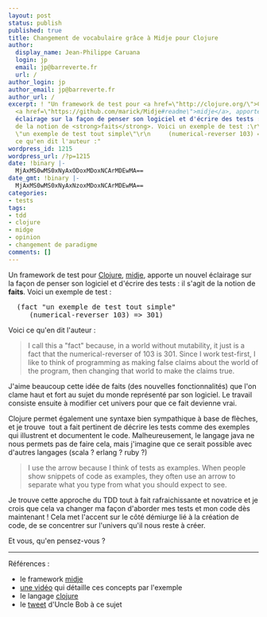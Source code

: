 ```yaml
---
layout: post
status: publish
published: true
title: Changement de vocabulaire grâce à Midje pour Clojure
author:
  display_name: Jean-Philippe Caruana
  login: jp
  email: jp@barreverte.fr
  url: /
author_login: jp
author_email: jp@barreverte.fr
author_url: /
excerpt: ! "Un framework de test pour <a href=\"http://clojure.org/\">Clojure</a>,
  <a href=\"https://github.com/marick/Midje#readme\">midje</a>, apporte un nouvel
  éclairage sur la façon de penser son logiciel et d'écrire des tests : il s'agit
  de la notion de <strong>faits</strong>. Voici un exemple de test :\r\n<pre>  (fact
  \"un exemple de test tout simple\"\r\n     (numerical-reverser 103) =&gt; 301)</pre>\r\nVoici
  ce qu'en dit l'auteur :"
wordpress_id: 1215
wordpress_url: /?p=1215
date: !binary |-
  MjAxMS0wMS0xNyAxODoxMDoxNCArMDEwMA==
date_gmt: !binary |-
  MjAxMS0wMS0xNyAxNzoxMDoxNCArMDEwMA==
categories:
- tests
tags:
- tdd
- clojure
- midge
- opinion
- changement de paradigme
comments: []
---
```

<p>Un framework de test pour <a href="http://clojure.org/">Clojure</a>, <a href="https://github.com/marick/Midje#readme">midje</a>, apporte un nouvel éclairage sur la façon de penser son logiciel et d'écrire des tests : il s'agit de la notion de <strong>faits</strong>. Voici un exemple de test :</p>
<pre>  (fact "un exemple de test tout simple"
     (numerical-reverser 103) =&gt; 301)</pre>
<p>Voici ce qu'en dit l'auteur :<a id="more"></a><a id="more-1215"></a></p>
<blockquote><p>I call this a "fact" because, in a world without mutability, it just is a fact that the numerical-reverser of 103 is 301. Since I work test-first, I like to think of programming as making false claims about the world of the program, then changing that world to make the claims true.</p></blockquote>
<p>J'aime beaucoup cette idée de faits (des nouvelles fonctionnalités) que l'on clame haut et fort au sujet du monde représenté par son logiciel. Le travail consiste ensuite à modifier cet univers pour que ce fait devienne vrai.</p>
<p>Clojure permet également une syntaxe bien sympathique à base de flèches, et je trouve  tout a fait pertinent de décrire les tests comme des exemples qui illustrent et documentent le code. Malheureusement, le langage java ne nous permets pas de faire cela, mais j'imagine que ce serait possible avec d'autres langages (scala ? erlang ? ruby ?)</p>
<blockquote><p>I use the arrow because I think of tests as examples. When people show snippets of code as examples, they often use an arrow to separate what you type from what you should expect to see.</p></blockquote>
<p>Je trouve cette approche du TDD tout à fait rafraichissante et novatrice et je crois que cela va changer ma façon d'aborder mes tests et mon code dès maintenant ! Cela met l'accent sur le côté démiurge lié à la création de code, de se concentrer sur l'univers qu'il nous reste à créer.</p>
<p>Et vous, qu'en pensez-vous ?<br />
<!--more--></p>
<hr />Références :</p>
<ul>
<li>le framework <a href="https://github.com/marick/Midje">midje</a></li>
<li><a href="http://youtu.be/a7YtkcIiLGI">une vidéo</a> qui détaille ces concepts par l'exemple</li>
<li>le langage <a href="http://clojure.org/">clojure</a></li>
<li>le <a href="https://twitter.com/#!/unclebobmartin/status/26641023509729280">tweet</a> d'Uncle Bob à ce sujet</li>
</ul>
